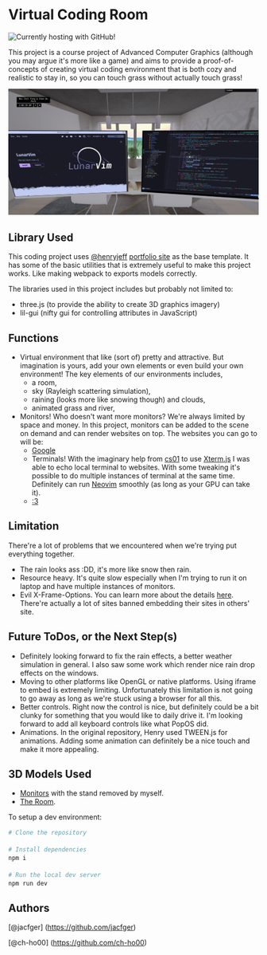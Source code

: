 # Virtual Coding Room

![Currently hosting with GitHub!](https://jacfger.github.io/CodingRoom/)

This project is a course project of Advanced Computer Graphics (although you may argue it's more like a game) and aims to provide a proof-of-concepts of creating virtual coding environment that is both cozy and realistic to stay in, so you can touch grass without actually touch grass!

![DemoPicture](Demo.png)

## Library Used

This coding project uses [@henryjeff](https://github.com/henryjeff/) [portfolio site](https://github.com/henryjeff/portfolio-website) as the base template. It has some of the basic utilities that is extremely useful to make this project works. Like making webpack to exports models correctly.

The libraries used in this project includes but probably not limited to:
- three.js (to provide the ability to create 3D graphics imagery)
- lil-gui (nifty gui for controlling attributes in JavaScript)

## Functions

- Virtual environment that like (sort of) pretty and attractive. But imagination is yours, add your own elements or even build your own environment! The key elements of our environments includes,
    - a room,
    - sky (Rayleigh scattering simulation),
    - raining (looks more like snowing though) and clouds,
    - animated grass and river,
- Monitors! Who doesn't want more monitors? We're always limited by space and money. In this project, monitors can be added to the scene on demand and can render websites on top. The websites you can go to will be:
    - [Google](https://www.google.com/webhp?igu=1)
    - Terminals! With the imaginary help from [cs01](https://github.com/Jacfger/pyxtermjs) to use [Xterm.js](https://xtermjs.org/) I was able to echo local terminal to websites. With some tweaking it's possible to do multiple instances of terminal at the same time. Definitely can run [Neovim](https://github.com/neovim) smoothly (as long as your GPU can take it).
    - [:3](https://www.youtube.com/embed/f2nhDhXuP9M?controls=0&autoplay=1&rel=0)

## Limitation

There're a lot of problems that we encountered when we're trying put everything together.
- The rain looks ass :DD, it's more like snow then rain.
- Resource heavy. It's quite slow especially when I'm trying to run it on laptop and have multiple instances of monitors.
- Evil X-Frame-Options. You can learn more about the details [here](https://github.com/niutech/x-frame-bypass). There're actually a lot of sites banned embedding their sites in others' site.

## Future ToDos, or the Next Step(s)

- Definitely looking forward to fix the rain effects, a better weather simulation in general. I also saw some work which render nice rain drop effects on the windows.
- Moving to other platforms like OpenGL or native platforms. Using iframe to embed is extremely limiting. Unfortunately this limitation is not going to go away as long as we're stuck using a browser for all this.
- Better controls. Right now the control is nice, but definitely could be a bit clunky for something that you would like to daily drive it. I'm looking forward to add all keyboard controls like what PopOS did.
- Animations. In the original repository, Henry used TWEEN.js for animations. Adding some animation can definitely be a nice touch and make it more appealing.

## 3D Models Used
- [Monitors](https://sketchfab.com/3d-models/monitor-c6a27922749448cb9e04442c32e49fd6) with the stand removed by myself.
- [The Room](https://sketchfab.com/3d-models/modern-dining-room-df3f3c9f6233447eb8b7ee129f3bace5).

To setup a dev environment:
```bash
# Clone the repository

# Install dependencies 
npm i

# Run the local dev server
npm run dev
```

## Authors
[@jacfger] (https://github.com/jacfger)

[@ch-ho00] (https://github.com/ch-ho00)

